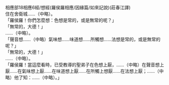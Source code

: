相應部18相應6經/想經(羅侯羅相應/因緣篇/如來記說)(莊春江譯)  
住在舍衛城……（中略）。  
「羅侯羅！你們怎麼想：色想是常的，或是無常的呢？」  
「無常的，大德！」  
……（中略）。  
「聲音想……（中略）氣味想……味道想……所觸想……法想是常的，或是無常的呢？」  
「無常的，大德！」  
……（中略）。  
「羅侯羅！當這麼看時，已受教導的聖弟子在色想上厭，……（中略）在聲音想上厭……在氣味想上厭……在味道想上厭……在所觸上想厭……在法想上厭；……（中略）他了知：……（中略）。」  
  
  
